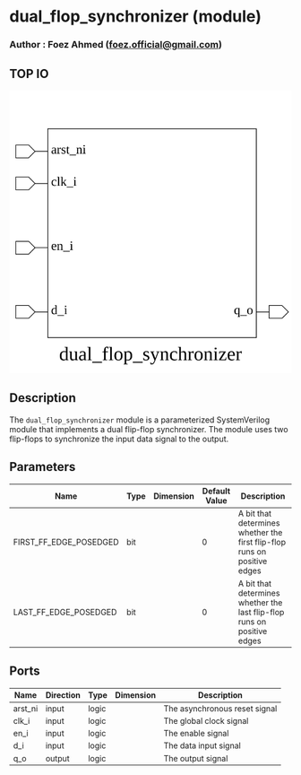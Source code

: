 # dual_flop_synchronizer (module)

### Author : Foez Ahmed (foez.official@gmail.com)

## TOP IO
<img src="./dual_flop_synchronizer_top.svg">

## Description

The `dual_flop_synchronizer` module is a parameterized SystemVerilog module that implements a dual
flip-flop synchronizer. The module uses two flip-flops to synchronize the input data signal to the
output.

## Parameters
|Name|Type|Dimension|Default Value|Description|
|-|-|-|-|-|
|FIRST_FF_EDGE_POSEDGED|bit||0| A bit that determines whether the first flip-flop runs on positive edges|
|LAST_FF_EDGE_POSEDGED|bit||0| A bit that determines whether the last flip-flop runs on positive edges|

## Ports
|Name|Direction|Type|Dimension|Description|
|-|-|-|-|-|
|arst_ni|input|logic||The asynchronous reset signal|
|clk_i|input|logic||The global clock signal|
|en_i|input|logic||The enable signal|
|d_i|input|logic||The data input signal|
|q_o|output|logic||The output signal|

